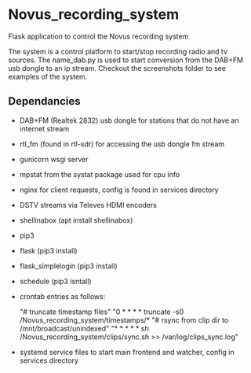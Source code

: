 # Novus_recording_system

Flask application to control the Novus recording system

The system is a control platform to start/stop recording radio and tv sources.
The name_dab.py is used to start conversion from the DAB+FM usb dongle to an ip stream.
Checkout the screenshots folder to see examples of the system.

## Dependancies
* DAB+FM (Realtek 2832) usb dongle for stations that do not have an internet stream
* rtl_fm (found in rtl-sdr) for accessing the usb dongle fm stream
* gunicorn wsgi server
* mpstat from the systat package used for cpu info
* nginx for client requests, config is found in services directory
* DSTV streams via Televes HDMI encoders
* shellinabox (apt install shellinabox)
* pip3
* flask (pip3 install)
* flask_simplelogin (pip3 install)
* schedule (pip3 isntall)
* crontab entries as follows:

  "# truncate timestamp files"
  "0 * * * * truncate -s0 /Novus_recording_system/timestamps/*
  "# rsync from clip dir to /mnt/broadcast/unindexed"
  "* * * * * sh /Novus_recording_system/clips/sync.sh >> /var/log/clips_sync.log"

* systemd service files to start main frontend and watcher, config in services directory
